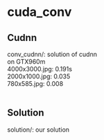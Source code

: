 # cuda_conv
<h2>Cudnn</h2> 
conv_cudnn/: solution of cudnn <br />
on GTX960m <br />
4000x3000.jpg: 0.191s <br />
2000x1000.jpg: 0.035 <br />
780x585.jpg: 0.008 <br /><br />

<h2>Solution</h2> 
solution/: our solution
